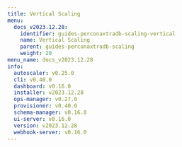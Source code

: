 ```yaml
---
title: Vertical Scaling
menu:
  docs_v2023.12.28:
    identifier: guides-perconaxtradb-scaling-vertical
    name: Vertical Scaling
    parent: guides-perconaxtradb-scaling
    weight: 20
menu_name: docs_v2023.12.28
info:
  autoscaler: v0.25.0
  cli: v0.40.0
  dashboard: v0.16.0
  installer: v2023.12.28
  ops-manager: v0.27.0
  provisioner: v0.40.0
  schema-manager: v0.16.0
  ui-server: v0.16.0
  version: v2023.12.28
  webhook-server: v0.16.0
---
```


